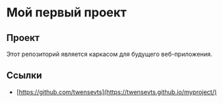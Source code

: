 # Мой первый проект

## Проект
Этот репозиторий является каркасом для будущего веб-приложения.

## Ссылки
- [https://github.com/twensevts](https://twensevts.github.io/myproject/)